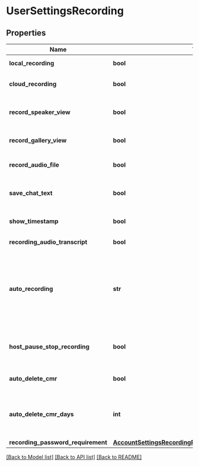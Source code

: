# UserSettingsRecording

## Properties
Name | Type | Description | Notes
------------ | ------------- | ------------- | -------------
**local_recording** | **bool** | Local recording. | [optional] 
**cloud_recording** | **bool** | Cloud recording. | [optional] [default to False]
**record_speaker_view** | **bool** | Record the active speaker view. | [optional] [default to False]
**record_gallery_view** | **bool** | Record the gallery view. | [optional] [default to False]
**record_audio_file** | **bool** | Record an audio only file. | [optional] [default to False]
**save_chat_text** | **bool** | Save chat text from the meeting. | [optional] [default to False]
**show_timestamp** | **bool** | Show timestamp on video. | [optional] [default to False]
**recording_audio_transcript** | **bool** | Audio transcript. | [optional] 
**auto_recording** | **str** | Automatic recording:&lt;br&gt;&#x60;local&#x60; - Record on local.&lt;br&gt;&#x60;cloud&#x60; - Record on cloud.&lt;br&gt;&#x60;none&#x60; - Disabled. | [optional] [default to 'local']
**host_pause_stop_recording** | **bool** | Host can pause/stop the auto recording in the cloud. | [optional] [default to False]
**auto_delete_cmr** | **bool** | Auto delete cloud recordings. | [optional] [default to False]
**auto_delete_cmr_days** | **int** | A specified number of days of auto delete cloud recordings. | [optional] 
**recording_password_requirement** | [**AccountSettingsRecordingRecordingPasswordRequirement**](AccountSettingsRecordingRecordingPasswordRequirement.md) |  | [optional] 

[[Back to Model list]](../README.md#documentation-for-models) [[Back to API list]](../README.md#documentation-for-api-endpoints) [[Back to README]](../README.md)

